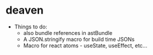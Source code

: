 # deaven

- Things to do:
  - also bundle references in astBundle
  - A JSON.stringify macro for build time JSONs
  - Macro for react atoms - useState, useEffect, etc...
